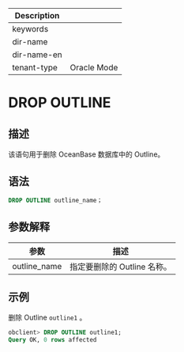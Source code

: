 | Description   |                 |
|---------------|-----------------|
| keywords      |                 |
| dir-name      |                 |
| dir-name-en   |                 |
| tenant-type   | Oracle Mode     |

# DROP OUTLINE

## 描述

该语句用于删除 OceanBase 数据库中的 Outline。

## 语法

```sql
DROP OUTLINE outline_name；  
```

## 参数解释

|      参数      |         描述         |
|--------------|--------------------|
| outline_name | 指定要删除的 Outline 名称。 |

## 示例

删除 Outline `outline1` 。

```sql
obclient> DROP OUTLINE outline1;      
Query OK, 0 rows affected
```

